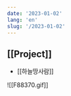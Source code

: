 ```yaml
---
date: '2023-01-02'
lang: 'en'
slug: '/2023-01-02'
---
```


## [[Project]]

- [[하늘땅사람]]

![[F88370.gif]]
